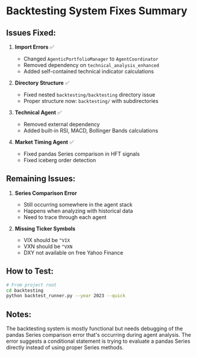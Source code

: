 # Backtesting System Fixes Summary

## Issues Fixed:

1. **Import Errors** ✅
   - Changed `AgenticPortfolioManager` to `AgentCoordinator`
   - Removed dependency on `technical_analysis_enhanced`
   - Added self-contained technical indicator calculations

2. **Directory Structure** ✅
   - Fixed nested `backtesting/backtesting` directory issue
   - Proper structure now: `backtesting/` with subdirectories

3. **Technical Agent** ✅
   - Removed external dependency
   - Added built-in RSI, MACD, Bollinger Bands calculations

4. **Market Timing Agent** ✅
   - Fixed pandas Series comparison in HFT signals
   - Fixed iceberg order detection

## Remaining Issues:

1. **Series Comparison Error**
   - Still occurring somewhere in the agent stack
   - Happens when analyzing with historical data
   - Need to trace through each agent

2. **Missing Ticker Symbols**
   - VIX should be `^VIX`
   - VXN should be `^VXN`
   - DXY not available on free Yahoo Finance

## How to Test:

```bash
# From project root
cd backtesting
python backtest_runner.py --year 2023 --quick
```

## Notes:

The backtesting system is mostly functional but needs debugging of the pandas Series comparison error that's occurring during agent analysis. The error suggests a conditional statement is trying to evaluate a pandas Series directly instead of using proper Series methods.